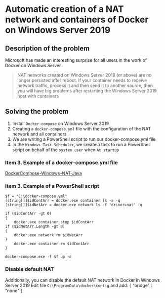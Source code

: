 # Automatic creation of a NAT network and containers of Docker on Windows Server 2019
## Description of the problem
Microsoft has made an interesting surprise for all users in the work of Docker on Windows Server
> NAT networks created on Windows Server 2019 (or above) are no longer persisted after reboot.
If your container needs to receive network traffic, process it and then send it to another source, then you will have big problems after restarting the Windows Server 2019 host with containers

## Solving the problem
1. Install `Docker-compose` on Windows Server 2019
2. Creating a `docker-compose.yml` file with the configuration of the NAT network and all containers
3. We are writing a PowerShell script to run our docker-compose.yml file
4. In the `Windows Task Scheduler`, we create a task to run a PowerShell script on behalf of the `system user` when `At startup`

### Item 3. Example of a docker-compose.yml file
[DockerCompose-Windows-NAT-Java](SecondBrain/blob/main/DockerCompose-Windows-NAT-Java/docker-compose.yml)

### Item 3. Example of a PowerShell script
	$f = "C:\docker-compose.yml"
	[string[]]$idContArr = docker.exe container ls -a -q
	[string[]]$idNetArr = docker.exe network ls -f 'driver=nat' -q
	
	if ($idContArr -gt 0)
	{
		docker.exe container stop $idContArr
	if ($idNetArr.Length -gt 0) 
	{ 
		docker.exe network rm $idNetArr 
	}
		docker.exe container rm $idContArr
	}
	
	docker-compose.exe -f $f up -d
	
### Disable default NAT
Additionally, you can disable the default NAT network in Docker in Windows Server 2019
Edit file `C:\ProgramData\docker\config` and add:
	{ 
		"bridge" : "none"
	}